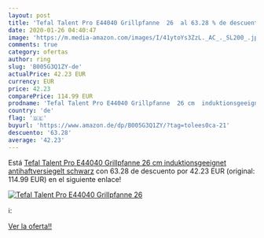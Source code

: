 ```yaml
---
layout: post
title: 'Tefal Talent Pro E44040 Grillpfanne  26  al 63.28 % de descuento'
date: 2020-01-26 04:40:47
image: 'https://m.media-amazon.com/images/I/41ytoYs3ZzL._AC_._SL200_.jpg'
comments: true
category: ofertas
author: ring
slug: 'B005G3Q1ZY-de'
actualPrice: 42.23 EUR
currency: EUR
price: 42.23
comparePrice: 114.99 EUR
prodname: 'Tefal Talent Pro E44040 Grillpfanne  26 cm  induktionsgeeignet  antihaftversiegelt  schwarz'
country: 'de'
flag: '🇩🇪'
buyurl: 'https://www.amazon.de/dp/B005G3Q1ZY/?tag=tolees0ca-21'
descuento: '63.28'
average: '42.23'
---
```


Está [Tefal Talent Pro E44040 Grillpfanne  26 cm  induktionsgeeignet  antihaftversiegelt  schwarz](https://www.amazon.de/dp/B005G3Q1ZY/?tag=tolees0ca-21) con 63.28 de descuento por 42.23 EUR (original: 114.99 EUR) en el siguiente enlace!

[![Tefal Talent Pro E44040 Grillpfanne  26 ](https://m.media-amazon.com/images/I/41ytoYs3ZzL._AC_._SL200_.jpg)](https://www.amazon.de/dp/B005G3Q1ZY/?tag=tolees0ca-21)

ℹ️:


[Ver la oferta!!](https://www.amazon.de/dp/B005G3Q1ZY/?tag=tolees0ca-21)
